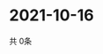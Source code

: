 # 2021-10-16
  共 0条

  <!-- BEGIN -->
  <!-- 最后更新时间Sat Oct 16 2021 13:10:03 GMT+0000 (Coordinated Universal Time) -->
  
  <!-- END -->
  
  